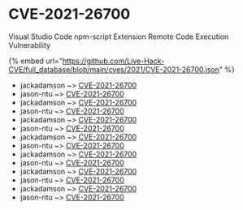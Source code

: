# CVE-2021-26700

Visual Studio Code npm-script Extension Remote Code Execution Vulnerability

{% embed url="https://github.com/Live-Hack-CVE/full_database/blob/main/cves/2021/CVE-2021-26700.json" %}


* jackadamson ~> [CVE-2021-26700](https://www.alice-snow.ru/2021/database/cve-2021-26700/cve-2021-26700-jackadamson)
* jason-ntu ~> [CVE-2021-26700](https://www.alice-snow.ru/2021/database/cve-2021-26700/cve-2021-26700-jason-ntu)
* jackadamson ~> [CVE-2021-26700](https://www.alice-snow.ru/2021/database/cve-2021-26700/cve-2021-26700-jackadamson)
* jason-ntu ~> [CVE-2021-26700](https://www.alice-snow.ru/2021/database/cve-2021-26700/cve-2021-26700-jason-ntu)
* jackadamson ~> [CVE-2021-26700](https://www.alice-snow.ru/2021/database/cve-2021-26700/cve-2021-26700-jackadamson)
* jason-ntu ~> [CVE-2021-26700](https://www.alice-snow.ru/2021/database/cve-2021-26700/cve-2021-26700-jason-ntu)
* jackadamson ~> [CVE-2021-26700](https://www.alice-snow.ru/2021/database/cve-2021-26700/cve-2021-26700-jackadamson)
* jason-ntu ~> [CVE-2021-26700](https://www.alice-snow.ru/2021/database/cve-2021-26700/cve-2021-26700-jason-ntu)
* jackadamson ~> [CVE-2021-26700](https://www.alice-snow.ru/2021/database/cve-2021-26700/cve-2021-26700-jackadamson)
* jason-ntu ~> [CVE-2021-26700](https://www.alice-snow.ru/2021/database/cve-2021-26700/cve-2021-26700-jason-ntu)
* jackadamson ~> [CVE-2021-26700](https://www.alice-snow.ru/2021/database/cve-2021-26700/cve-2021-26700-jackadamson)
* jason-ntu ~> [CVE-2021-26700](https://www.alice-snow.ru/2021/database/cve-2021-26700/cve-2021-26700-jason-ntu)
* jackadamson ~> [CVE-2021-26700](https://www.alice-snow.ru/2021/database/cve-2021-26700/cve-2021-26700-jackadamson)
* jason-ntu ~> [CVE-2021-26700](https://www.alice-snow.ru/2021/database/cve-2021-26700/cve-2021-26700-jason-ntu)